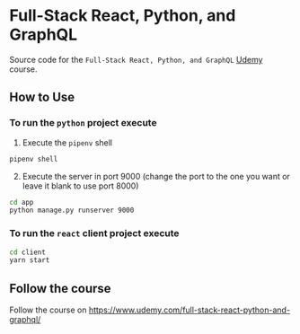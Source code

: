 # Full-Stack React, Python, and GraphQL

Source code for the `Full-Stack React, Python, and GraphQL` [Udemy](https://www.udemy.com/full-stack-react-python-and-graphql/) course.

## How to Use

### To run the `python` project execute

1. Execute the `pipenv` shell

```bash
pipenv shell
```

2. Execute the server in port 9000 (change the port to the one you want or leave it blank to use port 8000)

```bash
cd app
python manage.py runserver 9000
```

### To run the `react` client project execute

```bash
cd client
yarn start
```

## Follow the course

Follow the course on https://www.udemy.com/full-stack-react-python-and-graphql/
